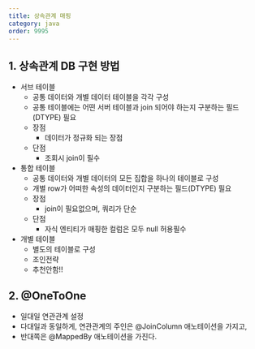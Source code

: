 ```yaml
---
title: 상속관계 매핑
category: java
order: 9995
---
```



## 1. 상속관계 DB 구현 방법

* 서브 테이블
  * 공통 데이터와 개별 데이터 테이블을 각각 구성
  * 공통 테이블에는 어떤 서버 테이블과 join 되어야 하는지 구분하는 필드(DTYPE) 필요
  * 장점
    * 데이터가 정규화 되는 장점
  * 단점
    * 조회시 join이 필수
* 통합 테이블
  * 공통 데이터와 개별 데이터의 모든 집합을 하나의 테이블로 구성
  * 개별 row가 어떠한 속성의 데이터인지 구분하는 필드(DTYPE) 필요
  * 장점
    * join이 필요없으며, 쿼리가 단순
  * 단점
    * 자식 엔티티가 매핑한 컬럼은 모두 null 허용필수
* 개별 테이블
  * 별도의 테이블로 구성
  * 조인전략
  * 추천안함!!


## 2. @OneToOne

* 일대일 연관관계 설정
* 다대일과 동일하게, 연관관계의 주인은 @JoinColumn 애노테이션을 가지고,
* 반대쪽은 @MappedBy 애노테이션을 가진다.


